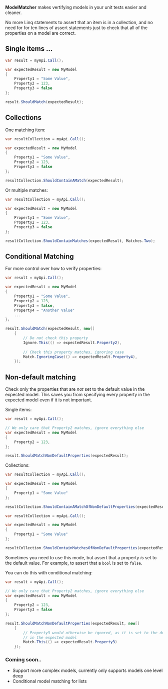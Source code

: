 **ModelMatcher** makes vertifying models in your unit tests easier and cleaner. 

No more Linq statements to assert that an item is in a collection, and no need for for ten lines of assert statements just to check that all of the properties on a model are correct.

## Single items ...

```csharp
var result = myApi.Call();

var expectedResult = new MyModel
{
    Property1 = "Some Value",
    Property2 = 123,
    Property3 = false
};

result.ShouldMatch(expectedResult);
```

## Collections

One matching item:

```csharp
var resultCollection = myApi.Call();

var expectedResult = new MyModel
{
    Property1 = "Some Value",
    Property2 = 123,
    Property3 = false
};

resultCollection.ShouldContainAMatch(expectedResult);
```

Or multiple matches:

```csharp
var resultCollection = myApi.Call();

var expectedResult = new MyModel
{
    Property1 = "Some Value",
    Property2 = 123,
    Property3 = false
};

resultCollection.ShouldContainMatches(expectedResult, Matches.Two);
```

## Conditional Matching

For more control over how to verify properties:

```csharp
var result = myApi.Call();

var expectedResult = new MyModel
{
    Property1 = "Some Value",
    Property2 = 123,
    Property3 = false,
    Property4 = "Another Value"
    ...
};

result.ShouldMatch(expectedResult, new[]
	{
		// Do not check this property
		Ignore.This(() => expectedResult.Property2),
		
		// Check this property matches, ignoring case
		Match.IgnoringCase(() => expectedResult.Property4),
	});
```

## Non-default matching

Check only the properties that are *not* set to the default value in the expected model. This saves you from specifying every property in the expected model even if it is not important.

Single items:

```csharp
var result = myApi.Call();

// We only care that Property2 matches, ignore everything else
var expectedResult = new MyModel
{
    Property2 = 123,
};

result.ShouldMatchNonDefaultProperties(expectedResult);
```

Collections:

```csharp
var resultCollection = myApi.Call();

var expectedResult = new MyModel
{
    Property1 = "Some Value"
};

resultCollection.ShouldContainAMatchOfNonDefaultProperties(expectedResult);
```

```csharp
var resultCollection = myApi.Call();

var expectedResult = new MyModel
{
    Property1 = "Some Value"
};

resultCollection.ShouldContainMatchesOfNonDefaultProperties(expectedResult, Matches.Three);
```

Sometimes you need to use this mode, but assert that a property *is* set to the default value. 
For example, to assert that a ``bool`` is set to ``false``.

You can do this with conditional matching:

```csharp
var result = myApi.Call();

// We only care that Property2 matches, ignore everything else
var expectedResult = new MyModel
{
    Property2 = 123,
    Property3 = false
};

result.ShouldMatchNonDefaultProperties(expectedResult, new[]
	{
		// Property3 would otherwise be ignored, as it is set to the default value
		// in the expected model
		Match.This(() => expectedResult.Property3)
	});
```


### Coming soon..

- Support more complex models, currently only supports models one level deep
- Conditional model matching for lists
